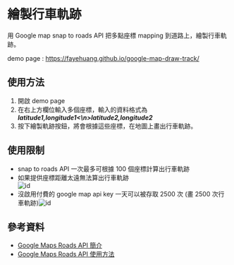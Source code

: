 # 繪製行車軌跡

用 Google map snap to roads API 把多點座標 mapping 到道路上，繪製行車軌跡。

demo page : https://fayehuang.github.io/google-map-draw-track/

## 使用方法
 
1.  開啟 demo page
2.  在右上方欄位輸入多個座標，輸入的資料格式為 __*latitude1,longitude1<\n>latitude2,longitude2*__
3.  按下繪製軌跡按鈕，將會根據這些座標，在地圖上畫出行車軌跡。

## 使用限制

*  snap to roads API 一次最多可根據 100 個座標計算出行車軌跡
*  如果提供座標距離太遠無法算出行車軌跡<br>![id](https://cloud.githubusercontent.com/assets/10685745/17130638/25ca2bd0-534c-11e6-99bc-d2f528237838.png)
*  沒啟用付費的 google map api key 一天可以被存取 2500 次 (畫 2500 次行車軌跡)![id](https://cloud.githubusercontent.com/assets/10685745/17130641/2fd26c6e-534c-11e6-97ef-cf11a76fa81c.png)

## 參考資料

*  [Google Maps Roads API 簡介](https://developers.google.com/maps/documentation/roads/intro?hl=zh-tw)
*  [Google Maps Roads API 使用方法](https://developers.google.com/maps/documentation/roads/snap?hl=zh-tw)
